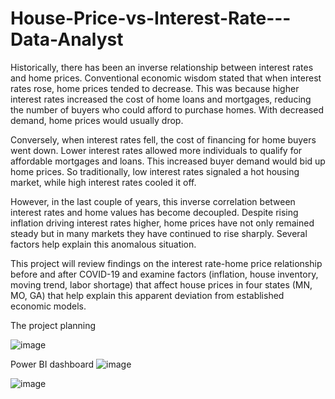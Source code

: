 # House-Price-vs-Interest-Rate---Data-Analyst

Historically, there has been an inverse relationship between interest rates and home prices. Conventional economic wisdom stated that when interest rates rose, home prices tended to decrease. This was because higher interest rates increased the cost of home loans and mortgages, reducing the number of buyers who could afford to purchase homes. With decreased demand, home prices would usually drop. 

Conversely, when interest rates fell, the cost of financing for home buyers went down. Lower interest rates allowed more individuals to qualify for affordable mortgages and loans. This increased buyer demand would bid up home prices. So traditionally, low interest rates signaled a hot housing market, while high interest rates cooled it off. 

However, in the last couple of years, this inverse correlation between interest rates and home values has become decoupled. Despite rising inflation driving interest rates higher, home prices have not only remained steady but in many markets they have continued to rise sharply. Several factors help explain this anomalous situation. 

This project will review findings on the interest rate-home price relationship before and after COVID-19 and examine factors (inflation, house inventory, moving trend, labor shortage) that affect house prices in four states (MN, MO, GA) that help explain this apparent deviation from established economic models. 

The project planning 

![image](https://github.com/TramNguyen2712/House-Price-vs-Interest-Rate---Data-Analyst/assets/56002685/6bd01972-17e8-4ddb-a159-493c2d6b85d1)

Power BI dashboard
![image](https://github.com/TramNguyen2712/House-Price-vs-Interest-Rate---Data-Analyst/assets/56002685/1aa443ae-4bfc-4656-9718-e43349b329e8)

![image](https://github.com/TramNguyen2712/House-Price-vs-Interest-Rate---Data-Analyst/assets/56002685/9776172a-4e6c-4ef3-8b98-f6a03a0d11d6)






